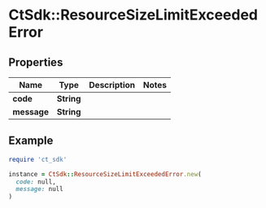 # CtSdk::ResourceSizeLimitExceededError

## Properties

| Name | Type | Description | Notes |
| ---- | ---- | ----------- | ----- |
| **code** | **String** |  |  |
| **message** | **String** |  |  |

## Example

```ruby
require 'ct_sdk'

instance = CtSdk::ResourceSizeLimitExceededError.new(
  code: null,
  message: null
)
```

